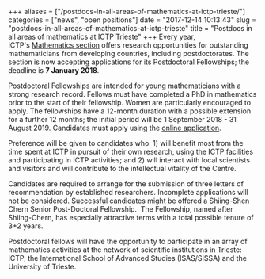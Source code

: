 +++
aliases = ["/postdocs-in-all-areas-of-mathematics-at-ictp-trieste/"]
categories = ["news", "open positions"]
date = "2017-12-14 10:13:43"
slug = "postdocs-in-all-areas-of-mathematics-at-ictp-trieste"
title = "Postdocs in all areas of mathematics at ICTP Trieste"
+++
Every year, ICTP's [Mathematics
section](https://www.ictp.it/research/math.aspx "MATH") offers research
opportunities for outstanding mathematicians from developing countries,
including postdoctorates. The section is now accepting applications for
its Postdoctoral Fellowships; the deadline is **<span class="aBn"
tabindex="0" term="goog_369722478"><span class="aQJ">7 January
2018</span></span>**.

Postdoctoral Fellowships are intended for young mathematicians with a
strong research record. Fellows must have completed a PhD in mathematics
prior to the start of their fellowship. Women are particularly
encouraged to apply. The fellowships have a 12-month duration with a
possible extension for a further 12 months; the initial period will be
<span class="aBn" tabindex="0" term="goog_369722479"><span class="aQJ">1
September 2018 - 31 August 2019</span></span>. Candidates must apply
using the [online
application](https://e-applications.ictp.it/applicant/login/MP18).

Preference will be given to candidates who: 1) will benefit most from
the time spent at ICTP in pursuit of their own research, using the ICTP
facilities and participating in ICTP activities; and 2) will interact
with local scientists and visitors and will contribute to the
intellectual vitality of the Centre.

Candidates are required to arrange for the submission of three letters
of recommendation by established researchers. Incomplete applications
will not be considered. Successful candidates might be offered a
Shiing-Shen Chern Senior Post-Doctoral Fellowship.  The Fellowship,
named after Shiing-Chern, has especially attractive terms with a total
possible tenure of 3+2 years.

Postdoctoral fellows will have the opportunity to participate in an
array of mathematics activities at the network of scientific
institutions in Trieste: ICTP, the International School of Advanced
Studies (ISAS/SISSA) and the University of Trieste.
